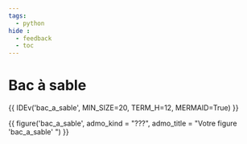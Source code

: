 ```yaml
---
tags:
  - python 
hide :
  - feedback 
  - toc 
---
```

# Bac à sable 

{{ IDEv('bac_a_sable', MIN_SIZE=20,  TERM_H=12, MERMAID=True) }}	

{{ figure('bac_a_sable', admo_kind = "???", admo_title = "Votre figure 'bac_a_sable' ") }}